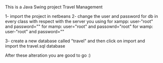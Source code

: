 This is a Java Swing project
Travel Management 

1- import the project in netbeans
2- change the user and password for db in every class with respect with the server you using
   for xampp: user-"root" and password=""
   for mamp: user="root" and passowrd="root"
   for wamp: user-"root" and password=""
 
 3- create a new database called "travel"
 and then click on import and import the travel.sql database
 
 
 After these alteration you are good to go :)
